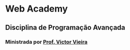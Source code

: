 # Web Academy
## Disciplina de Programação Avançada

### Ministrada por [Prof. Victor Vieira](https://github.com/vrcvieira)
